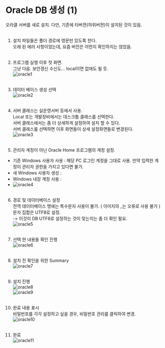 # Oracle DB 생성 (1)

오라클 서버를 새로 설치. 다만, 기존에 타버젼(하위버젼)이 설치된 것이 있음.  <br><br>


1. 설치 파일들은 폴더 경로에 영문만 있도록 한다. <br>
   오래 된 에러 사항이었는데, 요즘 버전은 어떤지 확인하지는 않았음. <br><br>

2. 프로그램 실행 이후 첫 화면. <br>
   그냥 다음.  보안갱신 수신도… local이면 없애도 될 듯.  <br>
   ![oracle1](https://user-images.githubusercontent.com/39476251/112245356-1036b000-8c94-11eb-8256-4f6f1fcd4755.JPG)<br><br>

3. 데이터 베이스 생성 선택<br>
   ![oracle2](https://user-images.githubusercontent.com/39476251/112245425-32c8c900-8c94-11eb-95fa-3be8e68a2fc5.JPG)<br><br>
   
4. 서버 클래스는 실운영서버 등에서 사용. <br>
Local 또는 개발장비에서는 데스크톱 클래스를 선택한다. <br>
서버 클래스에서는 좀 더 상세하게 설정하여 설치 할 수 있다. <br>
서버 클래스를 선택하면 이후 화면들이 상세 설정화면들로 변경된다.<br>
![oracle3](https://user-images.githubusercontent.com/39476251/112245705-bd112d00-8c94-11eb-8bfb-85179c21c4ce.JPG)<br><br>

5. 관리자 계정이 아닌 Oracle Home 프로그램의 계정 설정.  <br>
- 기존 Windows 사용자 사용 : 해당 PC 로그인 계정을 그대로 사용. 만약 입력한 계정이 관리자 권한을 가지고 있다면 불가. <br>
- 새 Windows 사용자 생성 :  <br>
- Windows 내장 계정 사용 :  <br>
- ![oracle4](https://user-images.githubusercontent.com/39476251/112245784-e631bd80-8c94-11eb-9954-9724dbefd147.JPG)<br><br>

6. 경로 및 데이터베이스 설정 <br>
전역 데이터베이스 명에는 특수문자 사용이 불가. ( 이미지의 _는 오류로 사용 불가 ) <br>
문자 집합은 UTF8로 설정.  <br>
-> 이것이 DB UTF8로 설정하는 것이 맞는지는 좀 더 확인 필요. <br>
![oracle5](https://user-images.githubusercontent.com/39476251/112245830-02cdf580-8c95-11eb-943b-a6461636d35f.JPG)<br><br>

7. 선택 한 내용들 확인 진행 <br>
 ![oracle6](https://user-images.githubusercontent.com/39476251/112246168-91db0d80-8c95-11eb-8c01-46928aa17409.JPG)<br><br>

8. 설치 전 확인을 위한 Summary <br>
 ![oracle7](https://user-images.githubusercontent.com/39476251/112246253-b3d49000-8c95-11eb-8e6f-a570a174f853.JPG)<br><br>
 
9. 설치 진행 <br>
![oracle8](https://user-images.githubusercontent.com/39476251/112246538-31989b80-8c96-11eb-8c7e-93b39dfd6f01.JPG)<br>
![oracle9](https://user-images.githubusercontent.com/39476251/112246582-437a3e80-8c96-11eb-9012-c635a11ce9f9.JPG)<br><br>

10. 완료 내용 표시  <br>
비밀번호를 각각 설정하고 싶을 경우, 비밀번호 관리를 클릭하여 변경.  <br>
![oracle10](https://user-images.githubusercontent.com/39476251/112246693-5f7de000-8c96-11eb-9e28-8effc9870d83.JPG)<br><br>

11. 완료<br>
![oracle11](https://user-images.githubusercontent.com/39476251/112246748-77edfa80-8c96-11eb-9e80-805eae778c2f.JPG)
